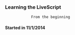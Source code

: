### Learning the LiveScript
                From the beginning



####         Started in 11/1/2014
